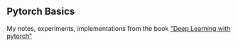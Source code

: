 ## Pytorch Basics
My notes, experiments, implementations from the book ["Deep Learning with pytorch"](https://pytorch.org/assets/deep-learning/Deep-Learning-with-PyTorch.pdf)